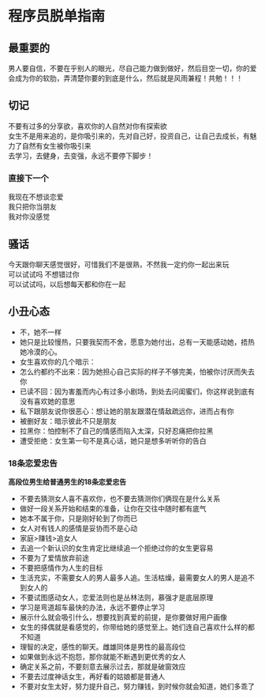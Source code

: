 # 程序员脱单指南

## 最重要的

男人要自信，不要在乎别人的眼光，尽自己能力做到做好，然后目空一切，你的爱会成为你的软肋，弄清楚你要的到底是什么，然后就是风雨兼程！共勉！！！

## 切记

不要有过多的分享欲，喜欢你的人自然对你有探索欲  
女生不是用来追的，是你吸引来的，先对自己好，投资自己，让自己去成长，有魅力了自然有女生被你吸引来  
去学习，去健身，去变强，永远不要停下脚步！

### 直接下一个

我现在不想谈恋爱  
我只把你当朋友  
我对你没感觉

## 骚话

今天跟你聊天感觉很好，可惜我们不是很熟，不然我一定约你一起出来玩  
可以试试吗 不想错过你  
可以试试吗，以后想每天都和你在一起

## 小丑心态

- 不，她不一样
- 她只是比较慢热，只要我契而不舍，愿意为她付出，总有一天能感动她，捂热她冷漠的心。
- 女生喜欢你的几个暗示：
- 怎么约都约不出来：因为她担心自己实际的样子不够完美，怕被你讨厌而失去你
- 已读不回：因为害羞而内心有过多小剧场，到处去问闺蜜们，你这样说到底有没有喜欢她的意思
- 私下跟朋友说你很恶心：想让她的朋友跟潜在情敌疏远你，进而占有你
- 被删好友：暗示彼此不只是朋友
- 拉黑你：怕控制不了自己的情感而陷入太深，只好忍痛把你拉黑
- 遭受拒绝：女生第一句不是真心话，她只是想多听听你的告白

### 18条恋爱忠告

**高段位男生给普通男生的18条恋爱忠告**

- 不要去猜测女人喜不喜欢你，也不要去猜测你们俩现在是什么关系
- 做好一段关系开始和结束的准备，让你在交往中随时都有底气
- 她本不属于你，只是刚好轮到了你而已
- 女人对有钱人的感情是妥协而不是心动
- 家庭>赚钱>追女人
- 去追一个新认识的女生肯定比继续追一个拒绝过你的女生更容易
- 不要为了爱情放弃前途
- 不要把感情作为人生的目标
- 生活充实，不需要女人的男人最多人追。生活枯燥，最需要女人的男人是追不到女人的
- 不要试图感动女人，恋爱法则也是丛林法则，慕强才是底层原理
- 学习是弯道超车最快的办法，永远不要停止学习
- 展示什么就会吸引什么，想要找到真爱的前提，是你要做好用户画像
- 女生的择偶就是看感觉的，你带给她的感觉至上。她们连自己喜欢什么样的都不知道
- 理智的决定，感性的聊天。雌雄同体是男性的最高段位
- 如果做到永远不抱怨，那你就能不断遇到更优秀的女人
- 确定关系之前，不要刻意去展示过去，那就是破窗效应
- 不要去过度神话女生，再好看的姑娘都是普通人
- 不要对女生太好，努力提升自己，努力赚钱，到时候你就会知道，她们多乖了
